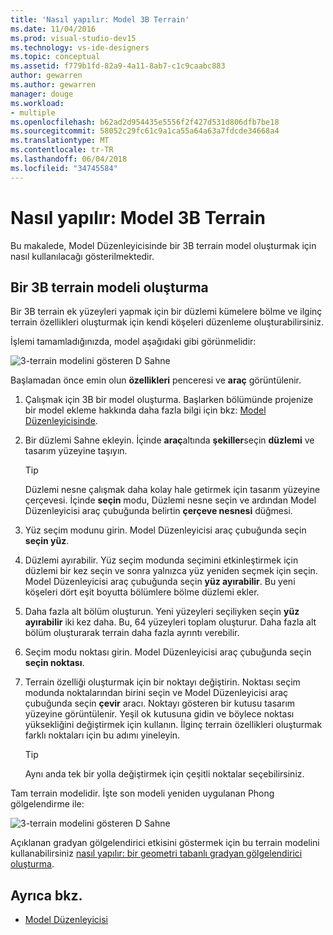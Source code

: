 ```yaml
---
title: 'Nasıl yapılır: Model 3B Terrain'
ms.date: 11/04/2016
ms.prod: visual-studio-dev15
ms.technology: vs-ide-designers
ms.topic: conceptual
ms.assetid: f779b1fd-82a9-4a11-8ab7-c1c9caabc883
author: gewarren
ms.author: gewarren
manager: douge
ms.workload:
- multiple
ms.openlocfilehash: b62ad2d954435e5556f2f427d531d806dfb7be18
ms.sourcegitcommit: 58052c29fc61c9a1ca55a64a63a7fdcde34668a4
ms.translationtype: MT
ms.contentlocale: tr-TR
ms.lasthandoff: 06/04/2018
ms.locfileid: "34745584"
---
```

# <a name="how-to-model-3d-terrain"></a>Nasıl yapılır: Model 3B Terrain

Bu makalede, Model Düzenleyicisinde bir 3B terrain model oluşturmak için nasıl kullanılacağı gösterilmektedir.

## <a name="create-a-3d-terrain-model"></a>Bir 3B terrain modeli oluşturma

Bir 3B terrain ek yüzeyleri yapmak için bir düzlemi kümelere bölme ve ilginç terrain özellikleri oluşturmak için kendi köşeleri düzenleme oluşturabilirsiniz.

İşlemi tamamladığınızda, model aşağıdaki gibi görünmelidir:

![3&#45;terrain modelini gösteren D Sahne](../designers/media/digit-terrain-model.png)

Başlamadan önce emin olun **özellikleri** penceresi ve **araç** görüntülenir.

1.  Çalışmak için 3B bir model oluşturma. Başlarken bölümünde projenize bir model ekleme hakkında daha fazla bilgi için bkz: [Model Düzenleyicisinde](../designers/model-editor.md).

2.  Bir düzlemi Sahne ekleyin. İçinde **araç**altında **şekiller**seçin **düzlemi** ve tasarım yüzeyine taşıyın.

    > [!TIP]
    > Düzlemi nesne çalışmak daha kolay hale getirmek için tasarım yüzeyine çerçevesi. İçinde **seçin** modu, Düzlemi nesne seçin ve ardından Model Düzenleyicisi araç çubuğunda belirtin **çerçeve nesnesi** düğmesi.

3.  Yüz seçim modunu girin. Model Düzenleyicisi araç çubuğunda seçin **seçin yüz**.

4.  Düzlemi ayırabilir. Yüz seçim modunda seçimini etkinleştirmek için düzlemi bir kez seçin ve sonra yalnızca yüz yeniden seçmek için seçin. Model Düzenleyicisi araç çubuğunda seçin **yüz ayırabilir**. Bu yeni köşeleri dört eşit boyutta bölümlere bölme düzlemi ekler.

5.  Daha fazla alt bölüm oluşturun. Yeni yüzeyleri seçiliyken seçin **yüz ayırabilir** iki kez daha. Bu, 64 yüzeyleri toplam oluşturur. Daha fazla alt bölüm oluşturarak terrain daha fazla ayrıntı verebilir.

6.  Seçim modu noktası girin. Model Düzenleyicisi araç çubuğunda seçin **seçin noktası**.

7.  Terrain özelliği oluşturmak için bir noktayı değiştirin. Noktası seçim modunda noktalarından birini seçin ve Model Düzenleyicisi araç çubuğunda seçin **çevir** aracı. Noktayı gösteren bir kutusu tasarım yüzeyine görüntülenir. Yeşil ok kutusuna gidin ve böylece noktası yüksekliğini değiştirmek için kullanın. İlginç terrain özellikleri oluşturmak farklı noktaları için bu adımı yineleyin.

    > [!TIP]
    > Aynı anda tek bir yolla değiştirmek için çeşitli noktalar seçebilirsiniz.

Tam terrain modelidir. İşte son modeli yeniden uygulanan Phong gölgelendirme ile:

![3&#45;terrain modelini gösteren D Sahne](../designers/media/digit-terrain-model.png)

Açıklanan gradyan gölgelendirici etkisini göstermek için bu terrain modelini kullanabilirsiniz [nasıl yapılır: bir geometri tabanlı gradyan gölgelendirici oluşturma](../designers/how-to-create-a-geometry-based-gradient-shader.md).

## <a name="see-also"></a>Ayrıca bkz.

- [Model Düzenleyicisi](../designers/model-editor.md)